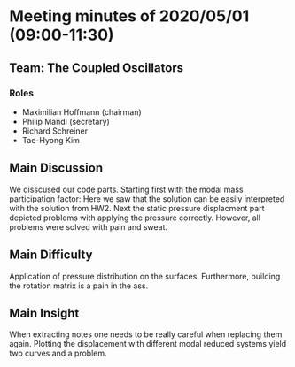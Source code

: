 # Meeting minutes of 2020/05/01 (09:00-11:30)
## Team: The Coupled Oscillators
### Roles
- Maximilian Hoffmann (chairman)
- Philip Mandl (secretary)
- Richard Schreiner
- Tae-Hyong Kim

## Main Discussion
We disscused our code parts. Starting first with the modal mass participation factor: Here we saw that the solution can be easily
interpreted with the solution from HW2. Next the static pressure displacment part depicted problems with applying the pressure
correctly. However, all problems were solved with pain and sweat.

## Main Difficulty
Application of pressure distribution on the surfaces. Furthermore, building the rotation matrix is a pain in the ass. 

## Main Insight
When extracting notes one needs to be really careful when replacing them again.
Plotting the displacement with different modal reduced systems yield two curves and a problem.
